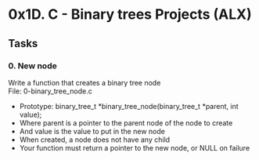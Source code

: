 # 0x1D. C - Binary trees Projects (ALX)

## Tasks

### 0. New node
Write a function that creates a binary tree node  
File: 0-binary_tree_node.c
* Prototype: binary_tree_t \*binary_tree_node(binary_tree_t \*parent, int value);
* Where parent is a pointer to the parent node of the node to create
* And value is the value to put in the new node
* When created, a node does not have any child
* Your function must return a pointer to the new node, or NULL on failure

